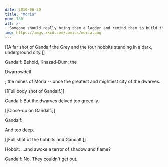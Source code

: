 ```yaml
---
date: 2010-06-30
title: "Moria"
num: 760
alt: >-
  Someone should really bring them a ladder and remind them to build the Endless Stair *first* next time.
img: https://imgs.xkcd.com/comics/moria.png
---
```

[[A far shot of Gandalf the Grey and the four hobbits standing in a dark, underground city.]]

Gandalf: Behold, Khazad-Dum; the 

Dwarrowdelf

; the mines of Moria -- once the greatest and mightiest city of the dwarves.

[[Full body shot of Gandalf.]]

Gandalf: But the dwarves delved too greedily. 

[[Close-up on Gandalf.]]

Gandalf: 

And too deep.

[[Full shot of the hobbits and Gandalf.]]

Hobbit: ...and awoke a terror of shadow and flame?

Gandalf: No. They couldn't get out.

